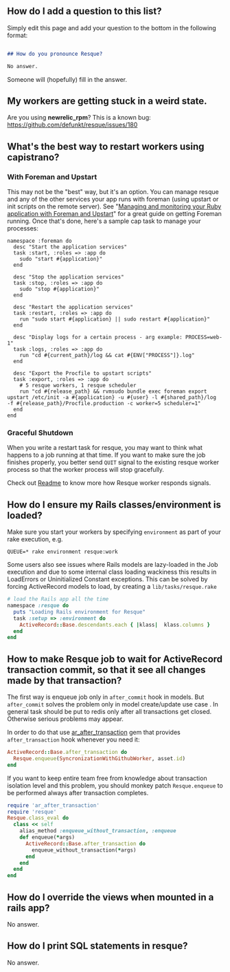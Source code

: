 ## How do I add a question to this list?

Simply edit this page and add your question to the bottom in the following format:

``` markdown

## How do you pronounce Resque?

No answer.
```


Someone will (hopefully) fill in the answer.

## My workers are getting stuck in a weird state.

Are you using **newrelic_rpm**? This is a known bug: <https://github.com/defunkt/resque/issues/180>

## What's the best way to restart workers using capistrano?

### With Foreman and Upstart

This may not be the "best" way, but it's an option.  You can manage resque and any of the other services your app runs with foreman (using upstart or init scripts on the remote server).  See "[Managing and monitoring your Ruby application with Foreman and Upstart](http://michaelvanrooijen.com/articles/2011/06/08-managing-and-monitoring-your-ruby-application-with-foreman-and-upstart/)" for a great guide on getting Foreman running.  Once that's done, here's a sample cap task to manage your processes:

```
namespace :foreman do
  desc "Start the application services"
  task :start, :roles => :app do
    sudo "start #{application}"
  end

  desc "Stop the application services"
  task :stop, :roles => :app do
    sudo "stop #{application}"
  end

  desc "Restart the application services"
  task :restart, :roles => :app do
    run "sudo start #{application} || sudo restart #{application}"
  end

  desc "Display logs for a certain process - arg example: PROCESS=web-1"
  task :logs, :roles => :app do
    run "cd #{current_path}/log && cat #{ENV["PROCESS"]}.log"
  end

  desc "Export the Procfile to upstart scripts"
  task :export, :roles => :app do
    # 5 resque workers, 1 resque scheduler
    run "cd #{release_path} && rvmsudo bundle exec foreman export upstart /etc/init -a #{application} -u #{user} -l #{shared_path}/log  -f #{release_path}/Procfile.production -c worker=5 scheduler=1"
  end 
end
```

### Graceful Shutdown

When you write a restart task for resque, you may want to think what happens to a job running at that time. If you want to make sure the job finishes properly, you better send `QUIT` signal to the existing resque worker process so that the worker process will stop gracefully.

Check out [Readme](https://github.com/defunkt/resque/blob/master/README.markdown) to know more how Resque worker responds signals.

## How do I ensure my Rails classes/environment is loaded?

Make sure you start your workers by specifying ```environment``` as part of your rake execution, e.g. 

```
QUEUE=* rake environment resque:work
```

Some users also see issues where Rails models are lazy-loaded in the Job execution and due to some internal class loading wackiness this results in LoadErrors or Uninitialized Constant exceptions. This can be solved by forcing ActiveRecord models to load, by creating a ```lib/tasks/resque.rake```

``` ruby
# load the Rails app all the time
namespace :resque do
  puts "Loading Rails environment for Resque"
  task :setup => :environment do
    ActiveRecord::Base.descendants.each { |klass|  klass.columns }
  end
end
```

## How to make Resque job to wait for ActiveRecord transaction commit, so that it see all changes made by that transaction?

The first way is enqueue job only in `after_commit` hook in models.
But `after_commit` solves the problem only in model create/update use case . In general task should be put to redis only after all transactions get closed. Otherwise serious problems may appear.

In order to do that use [ar_after_transaction](https://github.com/grosser/ar_after_transaction) gem that provides `after_transaction` hook whenever you need it:

``` ruby
ActiveRecord::Base.after_transaction do
  Resque.enqueue(SyncronizationWithGithubWorker, asset.id)
end 
```


If you want to keep entire team free from knowledge about transaction isolation level and this problem, you should monkey patch `Resque.enqueue` to be performed always after transaction completes.

``` ruby
require 'ar_after_transaction'
require 'resque'
Resque.class_eval do
  class << self
    alias_method :enqueue_without_transaction, :enqueue
    def enqueue(*args)
      ActiveRecord::Base.after_transaction do
        enqueue_without_transaction(*args)
      end
    end
  end
end
```

## How do I override the views when mounted in a rails app?

No answer.

## How do I print SQL statements in resque?

No answer.